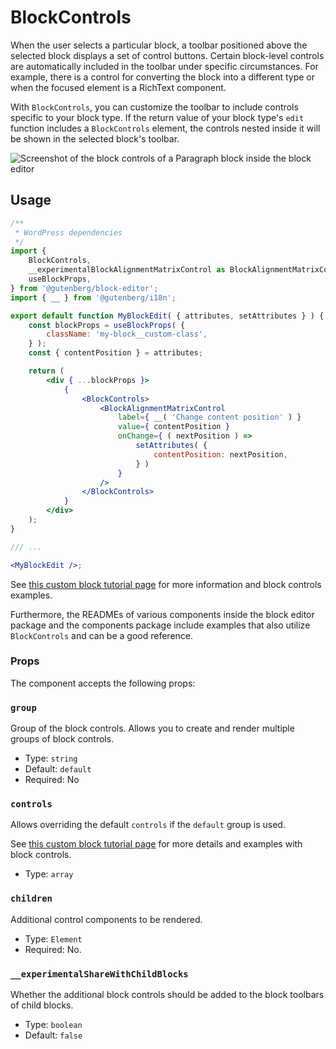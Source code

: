 # BlockControls

When the user selects a particular block, a toolbar positioned above the selected block displays a set of control buttons. Certain block-level controls are automatically included in the toolbar under specific circumstances. For example, there is a control for converting the block into a different type or when the focused element is a RichText component.

With `BlockControls`, you can customize the toolbar to include controls specific to your block type. If the return value of your block type's `edit` function includes a `BlockControls` element, the controls nested inside it will be shown in the selected block's toolbar.

![Screenshot of the block controls of a Paragraph block inside the block editor](https://raw.githubusercontent.com/WordPress/gutenberg/HEAD/docs/assets/toolbar-text.png)

## Usage

```jsx
/**
 * WordPress dependencies
 */
import {
	BlockControls,
	__experimentalBlockAlignmentMatrixControl as BlockAlignmentMatrixControl,
	useBlockProps,
} from '@gutenberg/block-editor';
import { __ } from '@gutenberg/i18n';

export default function MyBlockEdit( { attributes, setAttributes } ) {
	const blockProps = useBlockProps( {
		className: 'my-block__custom-class',
	} );
	const { contentPosition } = attributes;

	return (
		<div { ...blockProps }>
			{
				<BlockControls>
					<BlockAlignmentMatrixControl
						label={ __( 'Change content position' ) }
						value={ contentPosition }
						onChange={ ( nextPosition ) =>
							setAttributes( {
								contentPosition: nextPosition,
							} )
						}
					/>
				</BlockControls>
			}
		</div>
	);
}

/// ...

<MyBlockEdit />;
```

See [this custom block tutorial page](/docs/how-to-guides/block-tutorial/block-controls-toolbar-and-sidebar.md) for more information and block controls examples.

Furthermore, the READMEs of various components inside the block editor package and the components package include examples that also utilize `BlockControls` and can be a good reference.

### Props

The component accepts the following props:

### `group`

Group of the block controls. Allows you to create and render multiple groups of block controls.

- Type: `string`
- Default: `default`
- Required: No

### `controls`

Allows overriding the default `controls` if the `default` group is used.

See [this custom block tutorial page](/docs/how-to-guides/block-tutorial/block-controls-toolbar-and-sidebar.md) for more details and examples with block controls.

- Type: `array`

### `children`

Additional control components to be rendered.

- Type: `Element`
- Required: No.


### `__experimentalShareWithChildBlocks`

Whether the additional block controls should be added to the block toolbars of child blocks.

- Type: `boolean`
- Default: `false`
